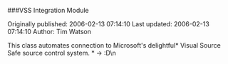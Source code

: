 ###VSS Integration Module

Originally published: 2006-02-13 07:14:10
Last updated: 2006-02-13 07:14:10
Author: Tim Watson

This class automates connection to Microsoft's delightful* Visual Source Safe source control system. * -> :D\n